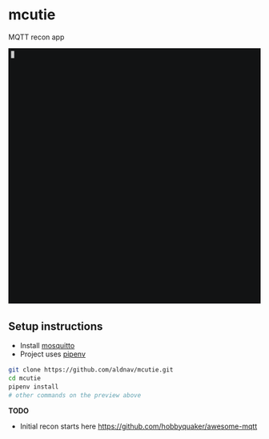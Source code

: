 # mcutie
MQTT recon app

![alt demo](demo.gif)


## Setup instructions
* Install [mosquitto](https://mosquitto.org/download/)
* Project uses [pipenv](https://docs.pipenv.org/)
```sh
git clone https://github.com/aldnav/mcutie.git
cd mcutie
pipenv install
# other commands on the preview above
```
**TODO**
* Initial recon starts here https://github.com/hobbyquaker/awesome-mqtt
